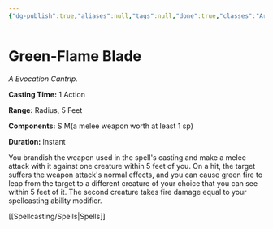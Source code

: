 ```yaml
---
{"dg-publish":true,"aliases":null,"tags":null,"done":true,"classes":"Artificer, Sorcerer, Warlock, Wizard,","spellLevel":0,"school":"Evocation","source":"TCE","permalink":"/spells/green-flame-blade/","dgHomeLink":false,"dgPassFrontmatter":true}
---
```


# Green-Flame Blade
*A Evocation Cantrip.*

**Casting Time:** 1 Action

**Range:** Radius, 5 Feet

**Components:** S M(a melee weapon worth at least 1 sp)

**Duration:** Instant

You brandish the weapon used in the spell's casting and make a melee attack with it against one creature within 5 feet of you. On a hit, the target suffers the weapon attack's normal effects, and you can cause green fire to leap from the target to a different creature of your choice that you can see within 5 feet of it. The second creature takes fire damage equal to your spellcasting ability modifier.

[[Spellcasting/Spells|Spells]]